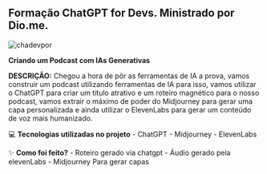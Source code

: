 ## Formação ChatGPT for Devs. Ministrado por Dio.me.

![chadevpor](https://github.com/user-attachments/assets/7fa30fc6-aab1-4258-a899-5e11f1b3179d)


**Criando um Podcast com IAs Generativas**


**DESCRIÇÃO:**
Chegou a hora de pôr as ferramentas de IA a prova, vamos construir um podcast utilizando ferramentas de IA para isso, vamos utilizar o ChatGPT para criar um título atrativo e um roteiro magnético para o nosso podcast, vamos extrair o máximo de poder do Midjourney para gerar uma capa personalizada e ainda utilizar o ElevenLabs para gerar um conteúdo de voz mais humanizado.



💻 **Tecnologias utilizadas no projeto**
     - ChatGPT
     - Midjourney
     - ElevenLabs
     


✨ **Como foi feito?**
    - Roteiro gerado via chatgpt
    - Áudio gerado pela elevenLabs
    - Midjourney Para gerar capas




